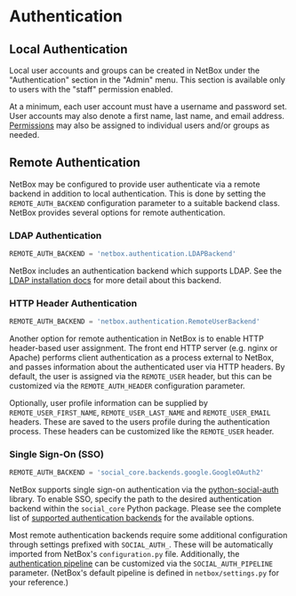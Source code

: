 # Authentication

## Local Authentication

Local user accounts and groups can be created in NetBox under the "Authentication" section in the "Admin" menu. This section is available only to users with the "staff" permission enabled.

At a minimum, each user account must have a username and password set. User accounts may also denote a first name, last name, and email address. [Permissions](../permissions.md) may also be assigned to individual users and/or groups as needed.

## Remote Authentication

NetBox may be configured to provide user authenticate via a remote backend in addition to local authentication. This is done by setting the `REMOTE_AUTH_BACKEND` configuration parameter to a suitable backend class. NetBox provides several options for remote authentication.

### LDAP Authentication

```python
REMOTE_AUTH_BACKEND = 'netbox.authentication.LDAPBackend'
```

NetBox includes an authentication backend which supports LDAP. See the [LDAP installation docs](../../installation/6-ldap.md) for more detail about this backend.

### HTTP Header Authentication

```python
REMOTE_AUTH_BACKEND = 'netbox.authentication.RemoteUserBackend'
```

Another option for remote authentication in NetBox is to enable HTTP header-based user assignment. The front end HTTP server (e.g. nginx or Apache) performs client authentication as a process external to NetBox, and passes information about the authenticated user via HTTP headers. By default, the user is assigned via the `REMOTE_USER` header, but this can be customized via the `REMOTE_AUTH_HEADER` configuration parameter.

Optionally, user profile information can be supplied by `REMOTE_USER_FIRST_NAME`, `REMOTE_USER_LAST_NAME` and `REMOTE_USER_EMAIL` headers. These are saved to the users profile during the authentication process. These headers can be customized like the `REMOTE_USER` header.

### Single Sign-On (SSO)

```python
REMOTE_AUTH_BACKEND = 'social_core.backends.google.GoogleOAuth2'
```

NetBox supports single sign-on authentication via the [python-social-auth](https://github.com/python-social-auth) library. To enable SSO, specify the path to the desired authentication backend within the `social_core` Python package. Please see the complete list of [supported authentication backends](https://github.com/python-social-auth/social-core/tree/master/social_core/backends) for the available options.

Most remote authentication backends require some additional configuration through settings prefixed with `SOCIAL_AUTH_`. These will be automatically imported from NetBox's `configuration.py` file. Additionally, the [authentication pipeline](https://python-social-auth.readthedocs.io/en/latest/pipeline.html) can be customized via the `SOCIAL_AUTH_PIPELINE` parameter. (NetBox's default pipeline is defined in `netbox/settings.py` for your reference.)
